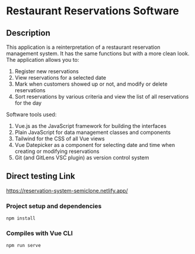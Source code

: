 # Restaurant Reservations Software

## Description
This application is a reinterpretation of a restaurant reservation management system.
It has the same functions but with a more clean look.
The application allows you to:
1) Register new reservations
2) View reservations for a selected date
3) Mark when customers showed up or not, and modify or delete reservations
4) Sort reservations by various criteria and view the list of all reservations for the day

Software tools used:
1) Vue.js as the JavaScript framework for building the interfaces
2) Plain JavaScript for data management classes and components
3) Tailwind for the CSS of all Vue views
4) Vue Datepicker as a component for selecting date and time when creating or modifying reservations
5) Git (and GitLens VSC plugin) as version control system


## Direct testing Link
https://reservation-system-semiclone.netlify.app/

### Project setup and dependencies
```
npm install
```

### Compiles with Vue CLI
```
npm run serve
```

